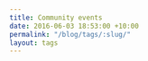 ```yaml
---
title: Community events
date: 2016-06-03 18:53:00 +10:00
permalink: "/blog/tags/:slug/"
layout: tags
---
```


